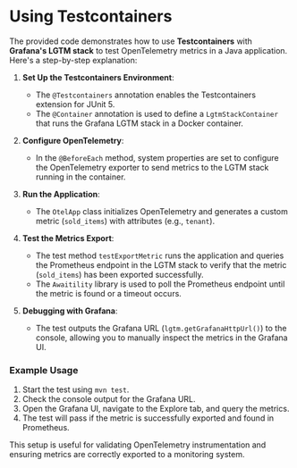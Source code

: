 # Using Testcontainers

The provided code demonstrates how to use **Testcontainers** with **Grafana's LGTM stack** to test OpenTelemetry metrics in a Java application. Here's a step-by-step explanation:

1. **Set Up the Testcontainers Environment**:
   - The `@Testcontainers` annotation enables the Testcontainers extension for JUnit 5.
   - The `@Container` annotation is used to define a `LgtmStackContainer` that runs the Grafana LGTM stack in a Docker container.

2. **Configure OpenTelemetry**:
   - In the `@BeforeEach` method, system properties are set to configure the OpenTelemetry exporter to send metrics to the LGTM stack running in the container.

3. **Run the Application**:
   - The `OtelApp` class initializes OpenTelemetry and generates a custom metric (`sold_items`) with attributes (e.g., `tenant`).

4. **Test the Metrics Export**:
   - The test method `testExportMetric` runs the application and queries the Prometheus endpoint in the LGTM stack to verify that the metric (`sold_items`) has been exported successfully.
   - The `Awaitility` library is used to poll the Prometheus endpoint until the metric is found or a timeout occurs.

5. **Debugging with Grafana**:
   - The test outputs the Grafana URL (`lgtm.getGrafanaHttpUrl()`) to the console, allowing you to manually inspect the metrics in the Grafana UI.

### Example Usage
1. Start the test using `mvn test`.
2. Check the console output for the Grafana URL.
3. Open the Grafana UI, navigate to the Explore tab, and query the metrics.
4. The test will pass if the metric is successfully exported and found in Prometheus.

This setup is useful for validating OpenTelemetry instrumentation and ensuring metrics are correctly exported to a monitoring system.
